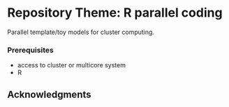 # Repository Theme: R parallel coding
Parallel template/toy models for cluster computing.

### Prerequisites
* access to cluster or multicore system
* R

## Acknowledgments



